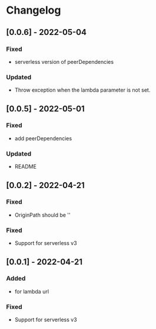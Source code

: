 # Changelog

## [0.0.6] - 2022-05-04

### Fixed

- serverless version of peerDependencies

### Updated

- Throw exception when the lambda parameter is not set.

## [0.0.5] - 2022-05-01

### Fixed

- add peerDependencies

### Updated

- README

## [0.0.2] - 2022-04-21

### Fixed

- OriginPath should be ''

### Fixed

- Support for serverless v3

## [0.0.1] - 2022-04-21

### Added

- for lambda url

### Fixed

- Support for serverless v3
